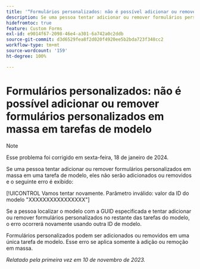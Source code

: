 ```yaml
---
title: '“Formulários personalizados: não é possível adicionar ou remover formulários personalizados em massa em tarefas de modelo”'
description: Se uma pessoa tentar adicionar ou remover formulários personalizados em massa em uma tarefa de modelo, eles não serão adicionados ou removidos e um erro será exibido.
hidefromtoc: true
feature: Custom Forms
exl-id: e9014f67-2098-46e4-a301-6a742a0c2ddb
source-git-commit: d3d6529fea8f2d020f4920ee5b2bda723f348cc2
workflow-type: tm+mt
source-wordcount: '159'
ht-degree: 100%

---
```


# Formulários personalizados: não é possível adicionar ou remover formulários personalizados em massa em tarefas de modelo

>[!NOTE]
>
>Esse problema foi corrigido em sexta-feira, 18 de janeiro de 2024.

Se uma pessoa tentar adicionar ou remover formulários personalizados em massa em uma tarefa de modelo, eles não serão adicionados ou removidos e o seguinte erro é exibido:

[!UICONTROL Vamos tentar novamente. Parâmetro inválido: valor da ID do modelo &quot;XXXXXXXXXXXXXXXX&quot;]

Se a pessoa localizar o modelo com a GUID especificada e tentar adicionar ou remover formulários personalizados no restante das tarefas do modelo, o erro ocorrerá novamente usando outra ID de modelo.

Formulários personalizados podem ser adicionados ou removidos em uma única tarefa de modelo. Esse erro se aplica somente à adição ou remoção em massa.

_Relatado pela primeira vez em 10 de novembro de 2023._
